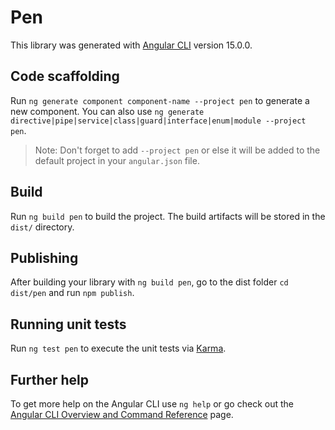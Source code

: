 # Pen

This library was generated with [Angular CLI](https://github.com/angular/angular-cli) version 15.0.0.

## Code scaffolding

Run `ng generate component component-name --project pen` to generate a new component. You can also use `ng generate directive|pipe|service|class|guard|interface|enum|module --project pen`.
> Note: Don't forget to add `--project pen` or else it will be added to the default project in your `angular.json` file. 

## Build

Run `ng build pen` to build the project. The build artifacts will be stored in the `dist/` directory.

## Publishing

After building your library with `ng build pen`, go to the dist folder `cd dist/pen` and run `npm publish`.

## Running unit tests

Run `ng test pen` to execute the unit tests via [Karma](https://karma-runner.github.io).

## Further help

To get more help on the Angular CLI use `ng help` or go check out the [Angular CLI Overview and Command Reference](https://angular.io/cli) page.
